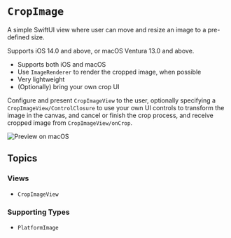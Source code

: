 # ``CropImage``

A simple SwiftUI view where user can move and resize an image to a pre-defined size.

Supports iOS 14.0 and above, or macOS Ventura 13.0 and above.

- Supports both iOS and macOS
- Use `ImageRenderer` to render the cropped image, when possible
- Very lightweight
- (Optionally) bring your own crop UI

Configure and present ``CropImageView`` to the user, optionally specifying a ``CropImageView/ControlClosure`` to use your own UI controls to transform the image in the canvas, and cancel or finish the crop process, and receive cropped image from ``CropImageView/onCrop``.

![Preview on macOS](macos)

## Topics

### Views

- ``CropImageView``

### Supporting Types

- ``PlatformImage``
